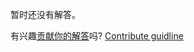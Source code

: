 
暂时还没有解答。

有兴趣[贡献你的解答](https://github.com/BFEdev/BFE.dev-solutions/blob/main/react/usehover_zh.md)吗? [Contribute guidline](https://github.com/BFEdev/BFE.dev-solutions#how-to-contribute)
